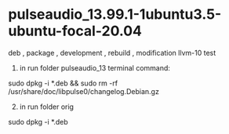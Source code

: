 # pulseaudio_13.99.1-1ubuntu3.5-ubuntu-focal-20.04
deb , package , development , rebuild , modification llvm-10 test

1) in run folder pulseaudio_13 terminal command:

sudo dpkg -i *.deb && sudo rm -rf /usr/share/doc/libpulse0/changelog.Debian.gz

2) in run folder orig

sudo dpkg -i *.deb
